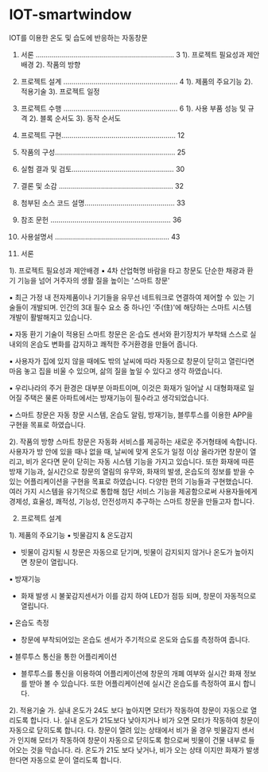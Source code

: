 # IOT-smartwindow
IOT를 이용한 온도 및 습도에 반응하는 자동창문


1. 서론 …………………………………………………………… 3
1).  프로젝트 필요성과 제안배경
2).  작품의 방향

2. 프로젝트 설계 ………………………………………………… 4
1).  제품의 주요기능
2).  적용기술
3).  프로젝트 일정

3. 프로젝트 수행 ………………………………………………… 6
1).  사용 부품 성능 및 규격
2).  블록 순서도
3).  동작 순서도

4. 프로젝트 구현………………………………………………… 12

5. 작품의 구성…………………………………………………… 25

6. 실험 결과 및 검토…………………………………………… 30

7. 결론 및 소감 ………………………………………………… 32

8. 첨부된 소스 코드 설명……………………………………… 33

9. 참조 문헌 …………………………………………………… 36

10. 사용설명서 ………………………………………………… 43
1. 서론

1). 프로젝트 필요성과 제안배경
▪ 4차 산업혁명 바람을 타고 창문도 단순한 채광과 환기 기능을 넘어 거주자의 생활 질을 높이는 '스마트 창문'

▪ 최근 가정 내 전자제품이나 기기들을 유무선 네트워크로 연결하여 제어할 수 있는 기술들이 개발되며. 인간의 3대 필수 요소 중 하나인 ‘주(住)'에 해당하는 스마트 시스템 개발이 활발해지고 있습니다.

▪ 자동 환기 기술이 적용된 스마트 창문은 온·습도 센서와 환기장치가 부착돼 스스로 실내외의 온습도 변화를 감지하고 쾌적한 주거환경을 만들어 줍니다.

▪ 사용자가 집에 있지 않을 때에도 밖의 날씨에 따라 자동으로 창문이 닫히고 열린다면 마음 놓고 집을 비울 수 있으며, 삶의 질을 높일 수 있다고 생각 하였습니다.

▪  우리나라의 주거 환경은 대부분 아파트이며, 이것은 화재가 일어날 시 대형화재로 일어질 주택은 물론 아파트에서는 방재기능이 필수라고 생각되었습니다.

▪ 스마트 창문은 자동 창문 시스템, 온습도 알림, 방재기능, 블루투스를 이용한 APP을 구현을 목표로 하였습니다.



2). 작품의 방향
스마트 창문은 자동화 서비스를 제공하는 새로운 주거형태에 속합니다. 사용자가 방 안에 있을 때나 없을 때, 날씨에 맞게 온도가 일정 이상 올라가면 창문이 열리고, 비가 온다면 문이 닫히는 자동 시스템 기능을 가지고 있습니다. 또한 화재에 따른 방재 기능과, 실시간으로 창문의 열림의 유무와, 화재의 발생, 온습도의 정보를 받을 수 있는 어플리케이션을 구현을 목표로 하였습니다. 다양한 편의 기능들과 구현했습니다. 여러 가지 시스템을 유기적으로 통합해 첨단 서비스 기능을 제공함으로써 사용자들에게 경제성, 효율성, 쾌적성, 기능성, 안전성까지 추구하는 스마트 창문을 만들고자 합니다.


2. 프로젝트 설계

 1). 제품의 주요기능
▪ 빗물감지 & 온도감지
  - 빗물이 감지될 시 창문은 자동으로 닫기며, 빗물이 감지되지 않거나 온도가 높아지면 창문이 열립니다.

▪ 방재기능
  - 화재 발생 시 불꽃감지센서가 이를 감지 하여 LED가 점등 되며, 창문이 자동적으로 열립니다. 

▪ 온습도 측정
  - 창문에 부착되어있는 온습도 센서가 주기적으로 온도와 습도를 측정하여 줍니다.

▪ 블루투스 통신을 통한 어플리케이션
  - 블루투스를 통신을 이용하여 어플리케이션에 창문의 개폐 여부와 실시간 화재 정보를 받아 볼 수 있습니다. 또한 어플리케이션에 실시간 온습도를 측정하여 표시 합니다.





2). 적용기술
 가. 실내 온도가 24도 보다 높아지면 모터가 작동하여 창문이 자동으로 열리도록 합니다.
 나. 실내 온도가 21도보다 낮아지거나 비가 오면 모터가 작동하여 창문이 자동으로 닫히도록 합니다.
 다. 창문이 열려 있는 상태에서 비가 올 경우 빗물감지 센서가 인지해 모터가  작동하여 창문이 자동으로 닫히도록 함으로써 빗물이 건물 내부로 들어오는 것을 막습니다.
라. 온도가 21도 보다 낮거나, 비가 오는 상태 이지만 화재가 발생한다면 자동으로 문이 열리도록 합니다.


